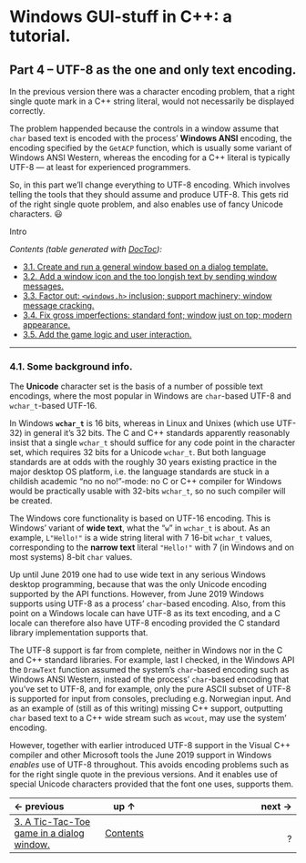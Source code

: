 # Windows GUI-stuff in C++: a tutorial.

## Part 4 – UTF-8 as the one and only text encoding.

In the previous version there was a character encoding problem, that a right single quote mark in a C++ string literal, would not necessarily be displayed correctly.

The problem happended because the controls in a window assume that `char` based text is encoded with the process’ **Windows ANSI** encoding, the encoding specified by the `GetACP` function, which is usually some variant of Windows ANSI Western, whereas the encoding for a C++ literal is typically UTF-8 — at least for experienced programmers.

So, in this part we’ll change everything to UTF-8 encoding. Which involves telling the tools that they should assume and produce UTF-8. This gets rid of the right single quote problem, and also enables use of fancy Unicode characters. 😃

Intro

<!-- START doctoc generated TOC please keep comment here to allow auto update -->
<!-- DON'T EDIT THIS SECTION, INSTEAD RE-RUN doctoc TO UPDATE -->
*Contents (table generated with [DocToc](https://github.com/thlorenz/doctoc)):*

- [3.1. Create and run a general window based on a dialog template.](#31-create-and-run-a-general-window-based-on-a-dialog-template)
- [3.2. Add a window icon and the too longish text by sending window messages.](#32-add-a-window-icon-and-the-too-longish-text-by-sending-window-messages)
- [3.3. Factor out: `<windows.h>` inclusion; support machinery; window message cracking.](#33-factor-out-windowsh-inclusion-support-machinery-window-message-cracking)
- [3.4. Fix gross imperfections: standard font; window just on top; modern appearance.](#34-fix-gross-imperfections-standard-font-window-just-on-top-modern-appearance)
- [3.5. Add the game logic and user interaction.](#35-add-the-game-logic-and-user-interaction)

<!-- END doctoc generated TOC please keep comment here to allow auto update -->


---

### 4.1. Some background info.

The **Unicode** character set is the basis of a number of possible text encodings, where the most popular in Windows are `char`-based UTF-8 and `wchar_t`-based UTF-16.

In Windows **`wchar_t`** is 16 bits, whereas in Linux and Unixes (which use UTF-32) in general it’s 32 bits. The C and C++ standards apparently reasonably insist that a single `wchar_t` should suffice for any code point in the character set, which requires 32 bits for a Unicode `wchar_t`. But both language standards are at odds with the roughly 30 years existing practice in the major desktop OS platform, i.e. the language standards are stuck in a childish academic “no no no!”-mode: no C or C++ compiler for Windows would be practically usable with 32-bits `wchar_t`, so no such compiler will be created.

The Windows core functionality is based on UTF-16 encoding. This is Windows’ variant of **wide text**, what the “`w`” in `wchar_t` is about. As an example, `L"Hello!"` is a wide string literal with 7 16-bit `wchar_t` values, corresponding to the **narrow text** literal `"Hello!"` with 7 (in Windows and on most systems) 8-bit `char` values.

Up until June 2019 one had to use wide text in any serious Windows desktop programming, because that was the only Unicode encoding supported by the API functions. However, from June 2019 Windows supports using UTF-8 as a process’ `char`-based encoding. Also, from this point on a Windows locale can have UTF-8 as its text encoding, and a C locale can therefore also have UTF-8 encoding provided the C standard library implementation supports that.

The UTF-8 support is far from complete, neither in Windows nor in the C and C++ standard libraries. For example, last I checked, in the Windows API the `DrawText` function assumed the system’s `char`-based encoding such as Windows ANSI Western, instead of the process’ `char`-based encoding that you’ve set to UTF-8, and for example, only the pure ASCII subset of UTF-8 is supported for input from consoles, precluding e.g. Norwegian input. And as an example of (still as of this writing) missing C++ support, outputting `char` based text to a C++ wide stream such as `wcout`, may use the system’ encoding.

However, together with earlier introduced UTF-8 support in the Visual C++ compiler and other Microsoft tools the June 2019 support in Windows *enables* use of UTF-8 throughout. This avoids encoding problems such as for the right single quote in the previous versions. And it enables use of special Unicode characters provided that the font one uses, supports them.



| ← previous |  up ↑ | next → |
|:----|:----:|---:|
| [3. A Tic-Tac-Toe game in a dialog window.](part-03.md) | [Contents](index.md)  | &nbsp;&nbsp;&nbsp;&nbsp;&nbsp;&nbsp;&nbsp;&nbsp;&nbsp;&nbsp;&nbsp;&nbsp;&nbsp;&nbsp;&nbsp;&nbsp;&nbsp;&nbsp;&nbsp;&nbsp;&nbsp;&nbsp;&nbsp;&nbsp;&nbsp;&nbsp;&nbsp;&nbsp;&nbsp;&nbsp;&nbsp;&nbsp;&nbsp;&nbsp;&nbsp;&nbsp;&nbsp;&nbsp;&nbsp;&nbsp;&nbsp;&nbsp;&nbsp;&nbsp;&nbsp;&nbsp;&nbsp;&nbsp;&nbsp;&nbsp;&nbsp;&nbsp;&nbsp;&nbsp;&nbsp;&nbsp; ? |
